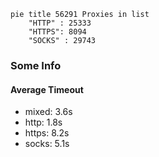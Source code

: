 
```mermaid
pie title 56291 Proxies in list
    "HTTP" : 25333
    "HTTPS": 8094
    "SOCKS" : 29743
```

### Some Info
#### Average Timeout

- mixed: 3.6s
- http: 1.8s
- https: 8.2s
- socks: 5.1s